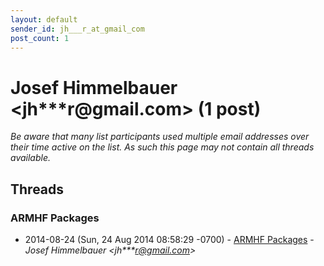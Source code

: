 ```yaml
---
layout: default
sender_id: jh___r_at_gmail_com
post_count: 1
---
```


# Josef Himmelbauer <jh***r<span>@</span>gmail.com> (1 post)

_Be aware that many list participants used multiple email addresses over their time active on the list. As such this page may not contain all threads available._

## Threads

### ARMHF Packages
+ 2014-08-24 (Sun, 24 Aug 2014 08:58:29 -0700) - [ARMHF Packages](/archive/2014/08/274bbd21b3ea9fccc69c730c1a9d701226b71a475c16e5c68f0c35b6b7f01ef0) - _Josef Himmelbauer \<jh***r@gmail.com\>_

